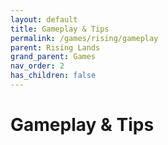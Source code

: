 ```yaml
---
layout: default
title: Gameplay & Tips
permalink: /games/rising/gameplay
parent: Rising Lands
grand_parent: Games
nav_order: 2
has_children: false
---
```


# Gameplay & Tips
